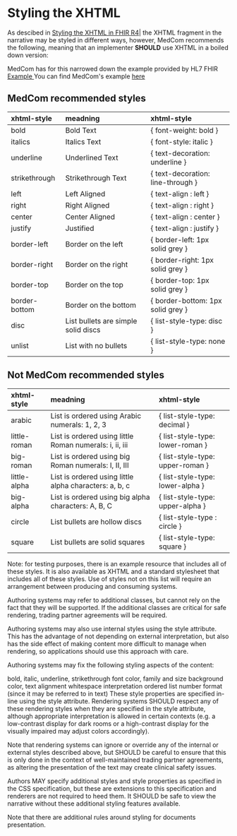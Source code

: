 # Styling the XHTML

As descibed in <a href ="http://hl7.org/fhir/R4/narrative.html#css" target="_blank">Styling the XHTML in FHIR R4</a>| the XHTML fragment in the narrative may be styled in different ways, however, MedCom recommends the following, meaning that an implementer **SHOULD** use XHTML in a boiled down version:

MedCom has for this narrowed down the example provided by HL7 FHIR <a href ="https://www.hl7.org/fhir/basic-example-narrative.html" target="_blank"> Example </a>
You can find MedCom's example <a href ="medcom-basic-example-narrative.html" target="_blank">here</a>

## MedCom recommended styles

|xhtml-style|meadning|xhtml-style|
|:---|:---|:---|
| bold | Bold Text | { font-weight: bold  } |
| italics | Italics Text | { font-style: italic  } |
| underline | Underlined Text | { text-decoration: underline  } |
| strikethrough | Strikethrough Text | { text-decoration: line-through  } |
| left | Left Aligned | { text-align : left  } |
| right | Right Aligned | { text-align : right  } |
| center | Center Aligned | { text-align : center  } |
| justify | Justified | { text-align : justify  } |
| border-left | Border on the left | { border-left: 1px solid grey  } |
| border-right | Border on the right | { border-right: 1px solid grey  } |
| border-top | Border on the top | { border-top: 1px solid grey  } |
| border-bottom | Border on the bottom | { border-bottom: 1px solid grey  } |
| disc | List bullets are simple solid discs | { list-style-type: disc  } |
| unlist | List with no bullets | { list-style-type: none  } |

## Not MedCom recommended styles

|xhtml-style|meadning|xhtml-style|
|:---|:---|:---|
| arabic | List is ordered using Arabic numerals: 1, 2, 3 | { list-style-type: decimal  } |
| little-roman | List is ordered using little Roman numerals: i, ii, iii | { list-style-type: lower-roman  } |
| big-roman | List is ordered using big Roman numerals: I, II, III | { list-style-type: upper-roman  } |
| little-alpha | List is ordered using little alpha characters: a, b, c | { list-style-type: lower-alpha  } |
| big-alpha | List is ordered using big alpha characters: A, B, C | { list-style-type: upper-alpha  } |
| circle | List bullets are hollow discs | { list-style-type : circle  } |
| square | List bullets are solid squares | { list-style-type: square  } |

Note: for testing purposes, there is an example resource that includes all of these styles. It is also available as XHTML and a standard stylesheet that includes all of these styles. Use of styles not on this list will require an arrangement between producing and consuming systems.

Authoring systems may refer to additional classes, but cannot rely on the fact that they will be supported. If the additional classes are critical for safe rendering, trading partner agreements will be required.

Authoring systems may also use internal styles using the style attribute. This has the advantage of not depending on external interpretation, but also has the side effect of making content more difficult to manage when rendering, so applications should use this approach with care.

Authoring systems may fix the following styling aspects of the content:

bold, italic, underline, strikethrough
font color, family and size
background color, text alignment
whitespace interpretation
ordered list number format (since it may be referred to in text)
These style properties are specified in-line using the style attribute. Rendering systems SHOULD respect any of these rendering styles when they are specified in the style attribute, although appropriate interpretation is allowed in certain contexts (e.g. a low-contrast display for dark rooms or a high-contrast display for the visually impaired may adjust colors accordingly).

Note that rendering systems can ignore or override any of the internal or external styles described above, but SHOULD be careful to ensure that this is only done in the context of well-maintained trading partner agreements, as altering the presentation of the text may create clinical safety issues.

Authors MAY specify additional styles and style properties as specified in the CSS specification, but these are extensions to this specification and renderers are not required to heed them. It SHOULD be safe to view the narrative without these additional styling features available.

Note that there are additional rules around styling for documents presentation.
